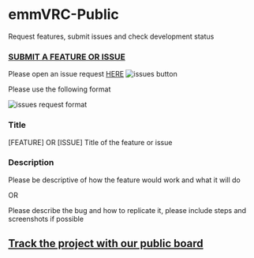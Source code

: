 # emmVRC-Public
Request features, submit issues and check development status

### [SUBMIT A FEATURE OR ISSUE](https://github.com/emmVRC/emmVRC-Public/issues "Issue and Feature Requests")

Please open an issue request [HERE](https://github.com/emmVRC/emmVRC-Public/issues "Issue and Feature Requests")
![issues button](https://i.imgur.com/YIGGwH3.png)

Please use the following format

![issues request format](https://i.imgur.com/ef3madS.png)
### Title
[FEATURE] OR [ISSUE] Title of the feature or issue

### Description 
Please be descriptive of how the feature would work and what it will do

OR

Please describe the bug and how to replicate it, please include steps and screenshots if possible


## [Track the project with our public board](https://github.com/emmVRC/emmVRC-Public/projects/1 "Project board")
